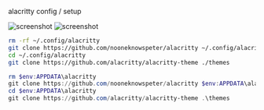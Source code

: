 alacritty config / setup

![screenshot]()
![screenshot]()

```sh
rm -rf ~/.config/alacritty
git clone https://github.com/nooneknowspeter/alacritty ~/.config/alacritty
cd ~/.config/alacritty
git clone https://github.com/alacritty/alacritty-theme ./themes
```

```powershell
rm $env:APPDATA\alacritty
git clone https://github.com/nooneknowspeter/alacritty $env:APPDATA\alacritty
cd $env:APPDATA\alacritty
git clone https://github.com/alacritty/alacritty-theme .\themes
```
